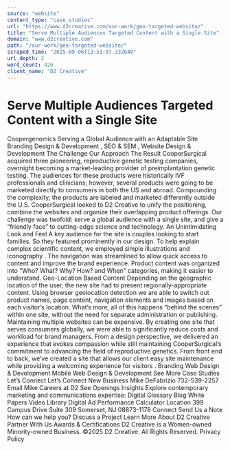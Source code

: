 ```yaml
---
source: "website"
content_type: "case_studies"
url: "https://www.d2creative.com/our-work/geo-targeted-website/"
title: "Serve Multiple Audiences Targeted Content with a Single Site"
domain: "www.d2creative.com"
path: "/our-work/geo-targeted-website/"
scraped_time: "2025-09-06T13:53:07.332640"
url_depth: 2
word_count: 426
client_name: "D2 Creative"
---
```


# Serve Multiple Audiences Targeted Content with a Single Site

Coopergenomics Serving a Global Audience with an Adaptable Site Branding Design & Development , SEO & SEM , Website Design & Development The Challenge Our Approach The Result CooperSurgical acquired three pioneering, reproductive genetic testing companies, overnight becoming a market-leading provider of preimplantation genetic testing. The audiences for these products were historically IVF professionals and clinicians; however, several products were going to be marketed directly to consumers in both the US and abroad. Compounding the complexity, the products are labeled and marketed differently outside the U.S. CooperSurgical looked to D2 Creative to unify the positioning, combine the websites and organize their overlapping product offerings. Our challenge was twofold: serve a global audience with a single site, and give a “friendly face” to cutting-edge science and technology. An Unintimidating Look and Feel A key audience for the site is couples looking to start families. So they featured prominently in our design. To help explain complex scientific content, we employed simple illustrations and iconography . The navigation was streamlined to allow quick access to content and improve the brand experience. Product content was organized into “Who? What? Why? How? and When” categories, making it easier to understand. Geo-Location Based Content Depending on the geographic location of the user, the new site had to present regionally-appropriate content. Using browser geolocation detection we are able to switch out product names, page content, navigation elements and images based on each visitor’s location. What’s more, all of this happens “behind the scenes” within one site, without the need for separate administration or publishing. Maintaining multiple websites can be expensive. By creating one site that serves consumers globally, we were able to significantly reduce costs and workload for brand managers. From a design perspective, we delivered an experience that evokes compassion while still maintaining CooperSurgical’s commitment to advancing the field of reproductive genetics. From front end to back, we’ve created a site that allows our client easy site maintenance while providing a welcoming experience for visitors . Branding Web Design & Development Mobile Web Design & Development See More Case Studies Let’s Connect Let’s Connect New Business Mike DeFabrizio 732-539-2257 Email Mike Careers at D2 See Openings Insights Explore contemporary marketing and communications expertise: Digital Glossary Blog White Papers Video Library Digital Ad Performance Calculator Location 399 Campus Drive Suite 309 Somerset, NJ
08873-1178 Connect Send Us a Note How can we help you? Discuss a Project Learn More About D2 Creative Partner With Us Awards & Certifications D2 Creative is a Women-owned Minority-owned Business. ©2025 D2 Creative. All Rights Reserved. Privacy Policy